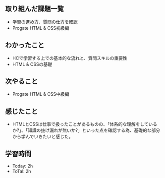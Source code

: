 ## 取り組んだ課題一覧
- 学習の進め方、質問の仕方を確認
- Progate HTML & CSS初級編
## わかったこと
- HCで学習する上での基本的な流れと、質問スキルの重要性
- HTML & CSSの基礎
## 次やること
- Progate HTML & CSS中級編
## 感じたこと
- HTMLとCSSは仕事で扱ったことがあるものの、「体系的な理解をしているか?」、「知識の抜け漏れが無いか?」といった点を確認する為、基礎的な部分から学んでいきたいと感じた。
## 学習時間
- Today: 2h
- ToTal: 2h
